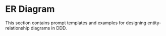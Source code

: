 # ER Diagram

This section contains prompt templates and examples for designing entity-relationship diagrams in DDD.
